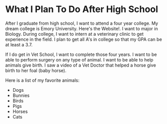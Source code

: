 <DOCTPE html>
<html>
  <body>

  <h1 style="border:2px teal;">What I Plan To Do After High School</h1>
  <p>After I graduate from high school, I want to attend a four year college. My dream college is Emory 
  University. <a herf="https://www.emory.edu/home/index.html" target="_blank">Here's the Website!</a>. 
  I want to major in Biology. During college, I want to intern at a veterinary clinic to get experience in
  the field. I plan to get all A's in college so that my GPA can be at least a 3.7. </p>
    
  <p>If I do get in Vet School, I want to complete those four years. I want to be able to perform surgery
  on any type of animal. I want to be able to help animals give birth. I saw a video of a Vet Doctor that 
  helped a horse give birth to her foal (baby horse). </p>
    
  Here is a list of my favorite animals:
    <ul>
      <li>Dogs</li>
      <li>Bunnies</li>
      <li>Birds</li>
      <li>Pigs</li>
      <li>Horses</li>
      <li>Cats</li>
    </ul> 
  
  </body>
  </html>
